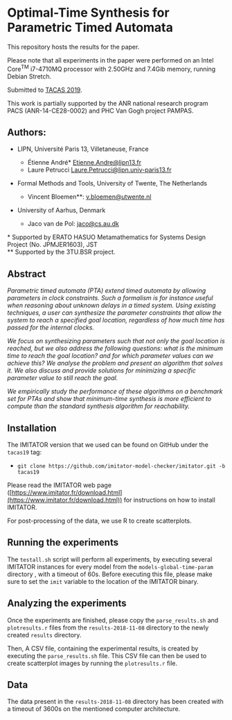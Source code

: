 # Optimal-Time Synthesis for Parametric Timed Automata

This repository hosts the results for the paper.

Please note that all experiments in the paper were performed on an
Intel Core<sup>TM</sup> i7-4710MQ processor with 2.50GHz and 7.4Gib memory,
running Debian Stretch.

Submitted to [TACAS 2019].

This work is partially supported by the ANR national research program PACS
(ANR-14-CE28-0002) and PHC Van Gogh project PAMPAS.

Authors:
---

* LIPN, Université Paris 13, Villetaneuse, France
    - Étienne André*
      [<Etienne.Andre@lipn13.fr>](mailto:Etienne.Andre@lipn13.fr)
    - Laure Petrucci
      [<Laure.Petrucci@lipn.univ-paris13.fr>](mailto:Laure.Petrucci@lipn.univ-paris13.fr)

* Formal Methods and Tools, University of Twente, The Netherlands
    - Vincent Bloemen**:
      [<v.bloemen@utwente.nl>](mailto:v.bloemen@utwente.nl)

* University of Aarhus, Denmark
    - Jaco van de Pol:
      [<jaco@cs.au.dk>](mailto:jaco@cs.au.dk)

\* Supported by ERATO HASUO Metamathematics for Systems Design Project (No. JPMJER1603), JST  
\** Supported by the 3TU.BSR project.  

Abstract
---
*Parametric timed automata (PTA) extend timed automata by allowing parameters
in clock constraints. Such a formalism is for instance useful when reasoning
about unknown delays in a timed system. Using existing techniques, a user can
synthesize the parameter constraints that allow the system to reach a
specified goal location, regardless of how much time has passed for the
internal clocks.*

*We focus on synthesizing parameters such that not only the goal location is
reached, but we also address the following questions: what is the minimum
time to reach the goal location? and for which parameter values can we achieve
this? We analyse the problem and present an algorithm that solves it. We also
discuss and provide solutions for minimizing a specific parameter value to
still reach the goal.*

*We empirically study the performance of these algorithms on a benchmark set
for PTAs and show that minimum-time synthesis is more efficient to compute
than the standard synthesis algorithm for reachability.*


Installation
---

The IMITATOR version that we used can be found on GitHub under the `tacas19`
tag:
* `git clone https://github.com/imitator-model-checker/imitator.git -b tacas19`

Please read the IMITATOR web page ([https://www.imitator.fr/download.html](https://www.imitator.fr/download.html)) for instructions on how to install IMITATOR.

For post-processing of the data, we use R to create scatterplots.

Running the experiments
---

The `testall.sh` script will perform all experiments, by executing several
IMITATOR instances for every model from the `models-global-time-param`
directory , with a timeout of 60s.  Before executing this file, please make
sure to set the `imit` variable to the location of the IMITATOR binary.

Analyzing the experiments
---

Once the experiments are finished, please copy the `parse_results.sh` and
`plotresults.r` files from the `results-2018-11-08` directory to the newly
created `results` directory.

Then, A CSV file, containing the experimental results, is created by executing
the `parse_results.sh` file. This CSV file can then be used to create
scatterplot images by running the `plotresults.r` file.


Data
---

The data present in the `results-2018-11-08` directory has been created with a
timeout of 3600s on the mentioned computer architecture.


[TACAS 2019]: https://conf.researchr.org/track/etaps-2019/tacas-2019-papers









